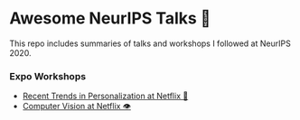 # Awesome NeurIPS Talks 💬

This repo includes summaries of talks and workshops I followed at NeurIPS 2020.

### Expo Workshops 
- [Recent Trends in Personalization at Netflix 📼](/expo-workshops/MachineLearningAtNetflix.md)
- [Computer Vision at Netflix 👁️](/expo-workshops/ComputerVisionAtNetflix.md)



